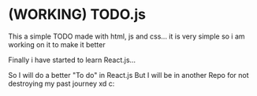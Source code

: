 # (WORKING) TODO.js

This a simple TODO made with html, js and css...
it is very simple so i am working on it to make it better

Finally i have started to learn React.js...

So I will do a better "To do" in React.js
But I will be in another Repo
for not destroying my past journey xd c:
